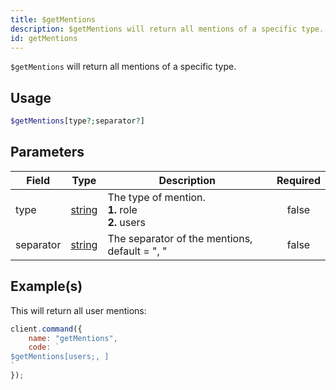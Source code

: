 ```yaml
---
title: $getMentions
description: $getMentions will return all mentions of a specific type.
id: getMentions
---
```


`$getMentions` will return all mentions of a specific type.

## Usage

```php
$getMentions[type?;separator?]
```

## Parameters

| Field     | Type                                                                                              | Description                                                 | Required |
| --------- | ------------------------------------------------------------------------------------------------- | ----------------------------------------------------------- | :------: |
| type      | [string](https://developer.mozilla.org/en-US/docs/Web/JavaScript/Reference/Global_Objects/String) | The type of mention. <br /> **1.** role <br /> **2.** users |  false   |
| separator | [string](https://developer.mozilla.org/en-US/docs/Web/JavaScript/Reference/Global_Objects/String) | The separator of the mentions, default = ", "               |  false   |

## Example(s)

This will return all user mentions:

```javascript
client.command({
    name: "getMentions",
    code: `
$getMentions[users;, ]
`
});
```
